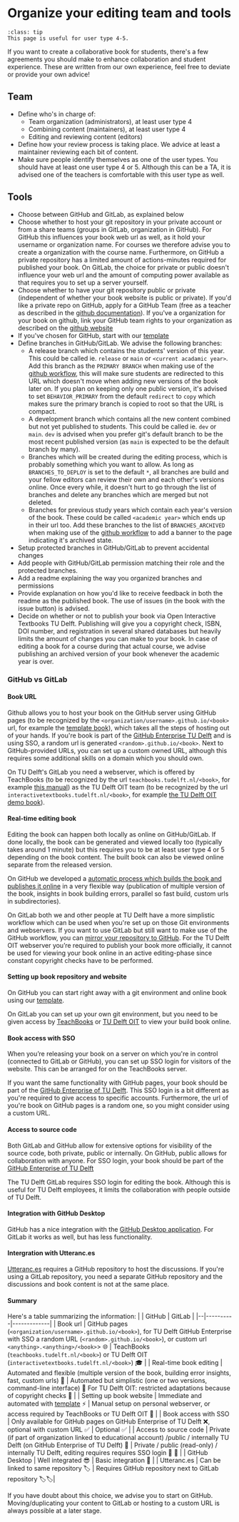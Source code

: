 # Organize your editing team and tools

```{admonition} User types
:class: tip
This page is useful for user type 4-5.
```

If you want to create a collaborative book for students, there's a few agreements you should make to enhance collaboration and student experience. These are written from our own experience, feel free to deviate or provide your own advice!

## Team
- Define who's in charge of:
  - Team organization (administrators), at least user type 4
  - Combining content (maintainers), at least user type 4
  - Editing and reviewing content (editors)
- Define how your review process is taking place. We advice at least a maintainer reviewing each bit of content.
- Make sure people identify themselves as one of the user types. You should have at least one user type 4 or 5. Although this can be a TA, it is advised one of the teachers is comfortable with this user type as well.

## Tools
- Choose between GitHub and GitLab, as explained below
- Choose whether to host your git repository in your private account or from a share teams (groups in GitLab, organization in GitHub). For GitHub this influences your book web url as well, as it hold your username or organization name. For courses we therefore advise you to create a organization with the course name. Furthermore, on GitHub a private repository has a limited amount of actions-minutes required for published your book. On GitLab, the choice for private or public doesn't influence your web url and the amount of computing power available as that requires you to set up a server yourself.
- Choose whether to have your git repository public or private (independent of whether your book website is public or private). If you'd like a private repo on GitHub, apply for a GitHub Team (free as a teacher as described in the [github documentation](https://docs.github.com/en/education/explore-the-benefits-of-teaching-and-learning-with-github-education/github-education-for-teachers/about-github-education-for-teachers#github-education-features-for-teachers)). If you've a organization for your book on github, link your GitHub team rights to your organization as described on the [github website](https://github.com/team#organizations)
- If you've chosen for GitHub, start with our [template](../external/template/README.md)
- Define branches in GitHub/GitLab. We advise the following branches:
  - A release branch which contains the students' version of this year. This could be called ie. `release` or `main` or `<current acadamic year>`. Add this branch as the `PRIMARY BRANCH` when making use of the [github workflow](gh-workflow-settings), this will make sure students are redirected to this URL which doesn't move when adding new versions of the book later on. If you plan on keeping only one public version, it's advised to set `BEHAVIOR_PRIMARY` from the default `redirect` to `copy` which makes sure the primary branch is copied to root so that the URL is compact.
  - A development branch which contains all the new content combined but not yet published to students. This could be called ie. `dev` or `main`. `dev` is advised when  you prefer git's default branch to be the most recent published version (as `main` is expected to be the default branch by many).
  - Branches which will be created during the editing process, which is probably something which you want to allow. As long as `BRANCHES_TO_DEPLOY` is set to the default `*`, all branches are build and your fellow editors can review their own and each other's versions online. Once every while, it doesn't hurt to go through the list of branches and delete any branches which are merged but not deleted.
  - Branches for previous study years which contain each year's version of the book. These could be called `<academic year>` which ends up in their url too. Add these branches to the list of `BRANCHES_ARCHIVED` when making use of the [github workflow](gh-workflow-settings) to add a banner to the page indicating it's archived state.
- Setup protected branches in GitHub/GitLab to prevent accidental changes
- Add people with GitHub/GitLab permission matching their role and the protected branches.
- Add a readme explaining the way you organized branches and permissions
- Provide explanation on how you'd like to receive feedback in both the readme as the published book. The use of issues (in the book with the issue button) is advised.
- Decide on whether or not to publish your book via Open Interactive Textbooks TU Delft. Publishing will give you a copyright check, ISBN, DOI number, and registration in several shared databases but heavily limits the amount of changes you can make to your book. In case of editing a book for a course during that actual course, we advise publishing an archived version of your book whenever the academic year is over.

### GitHub vs GitLab

#### Book URL
Github allows you to host your book on the GitHub server using GitHub pages (to be recognized by the `<organization/username>.github.io/<book>` url, for example the [template book](https://teachbooks.github.io/template/)), which takes all the steps of hosting out of your hands. If you're book is part of the [GitHub Enterprise TU Delft](https://github.com/enterprises/tudelft) and is using SSO, a random url is generated `<random>.github.io/<book>`. Next to GitHub-provided URLs, you can set up a custom owned URL, although this requires some additional skills on a domain which you should own. 

On TU Delft's GitLab you need a webserver, which is offered by TeachBooks (to be recognized by the url `teachbooks.tudelft.nl/<book>`, for example [this manual](https://teachbooks.tudelft.nl/jupyter-book-manual)) as the TU Delft OIT team (to be recognized by the url `interactivetextbooks.tudelft.nl/<book>`, for example [the TU Delft OIT demo book](https://interactivetextbooks.tudelft.nl/open-textbooks-demonstration/)).

#### Real-time editing book
Editing the book can happen both locally as online on GitHub/GitLab. If done locally, the book can be generated and viewed locally too (typically takes around 1 minute) but this requires you to be at least user type 4 or 5 depending on the book content. The built book can also be viewed online separate from the released version.

On GitHub we developed a [automatic process which builds the book and publishes it online](../external/deploy-book-workflow/README.md) in a very flexible way (publication of multiple version of the book, insights in book building errors, parallel so fast build, custom urls in subdirectories).

On GitLab both we and other people at TU Delft have a more simplistic workflow which can be used when you're set up on those Git environments and webservers. If you want to use GitLab but still want to make use of the GitHub workflow, you can [mirror your repository to GitHub](https://docs.gitlab.com/ee/user/project/repository/mirror/push.html#set-up-a-push-mirror-from-gitlab-to-github). For the TU Delft OIT webserver you’re required to publish your book more officially, it cannot be used for viewing your book online in an active editing-phase since constant copyright checks have to be performed.

#### Setting up book repository and website
On GitHub you can start right away with a git environment and online book using our [template](../external/template/README.md).

On GitLab you can set up your own git environment, but you need to be given access by [TeachBooks](mailto:teachbooks@tudelft.nl) or [TU Delft OIT](mailto:Interactive-textbooks@tudelft.nl) to view your build book online.

#### Book access with SSO
When you’re releasing your book on a server on which you're in control (connected to GitLab or GitHub), you can set up SSO login for visitors of the website. This can be arranged for on the TeachBooks server.

If you want the same functionality with GitHub pages, your book should be part of the [GitHub Enterprise of TU Delft](https://github.com/enterprises/tudelft). This SSO login is a bit different as you're required to give access to specific accounts. Furthermore, the url of you're book on GitHub pages is a random one, so you might consider using a custom URL.

#### Access to source code

Both GitLab and GitHub allow for extensive options for visibility of the source code, both private, public or internally. On GitHub, public allows for collaboration with anyone. For SSO login, your book should be part of the [GitHub Enterprise of TU Delft](https://github.com/enterprises/tudelft)

The TU Delft GitLab requires SSO login for editing the book. Although this is useful for TU Delft employees, it limits the collaboration with people outside of TU Delft.

#### Integration with GitHub Desktop
GitHub has a nice integration with the [GitHub Desktop application](git-setup_local.md). For GitLab it works as well, but has less functionality.

#### Intergration with Utteranc.es
[Utteranc.es](../basic-features/utterances.md) requires a GitHub repository to host the discussions. If you're using a GitLab repository, you need a separate GitHub repository and the discussions and book content is not at the same place.

#### Summary
Here's a table summarizing the information:
|  | GitHub   | GitLab      |
|--|----------|-------------|
| Book url  | GitHub pages (`<organization/username>.github.io/<book>`), for TU Delft GitHub Enterprise with SSO a random URL (`<random>.github.io/<book>`), or custom url `<anything>.<anything>/<book>`> 🌐         | TeachBooks (`teachbooks.tudelft.nl/<book>`) or TU Delft OIT (`interactivetextbooks.tudelft.nl/<book>`) 🎓 |
| Real-time book editing | Automated and flexible (multiple version of the book, building error insights, fast, custom urls)  🚀   | Automated but simplistic (one or two versions, command-line interface) 🛵 For TU Delft OIT: restricted adaptations because of copyright checks 🚫   |
| Setting up book website | Immediate and automated with [template](../external/template/README.md) ⚡️         | Manual setup on personal webserver, or access required by TeachBooks or TU Delft OIT  🚧    |
| Book access with SSO | Only available for GitHub pages on GitHub Enterprise of TU Delft ❌, optional with custom URL  ✅ | Optional  ✅          |
| Access to source code | Private (if part of organization linked to educational account) /public / internally TU Delft (on GitHub Enterprise of TU Delft) 👥   | Private / public (read-only) / internally TU Delft, editing requires requires SSO login  👥  👀 |
| GitHub Desktop | Well integrated 😎 | Basic integration 🙂 |
| Utteranc.es | Can be linked to same repository 🏷️ | Requires GitHub repository next to GitLab repository 🏷️🏷️|

If you have doubt about this choice, we advise you to start on GitHub. Moving/duplicating your content to GitLab or hosting to a custom URL is always possible at a later stage.
